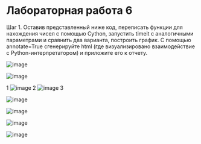 # Лабораторная работа 6
Шаг 1. Оставив представленный ниже код, переписать функции для нахождения чисел с помощью Cython, запустить timeit с аналогичными параметрами и сравнить два варианта, построить график. С помощью annotate=True сгенерируйте html (где визуализировано взаимодействие с Python-интерпретатором) и приложите его к отчету.

![image](https://github.com/user-attachments/assets/1d4ca0be-68e5-4103-a4b2-65dfe02759c4)

![image](https://github.com/user-attachments/assets/a7227971-37d5-46fb-8a72-c1ff41f528c7)





1
![image](https://github.com/user-attachments/assets/fc430bfd-e4c8-45e4-bb3e-accb3541809c)
2
![image](https://github.com/user-attachments/assets/74392a84-b094-4caa-acec-09ee903ca6d8)
3

![image](https://github.com/user-attachments/assets/8248616a-d8a2-4dcf-a50b-05a1f6531560)

![image](https://github.com/user-attachments/assets/74b942f2-cf1a-435c-8a74-ecff1d8dbee8)

![image](https://github.com/user-attachments/assets/27efd435-6eed-4ff5-bcc9-a0b86f2c7099)

![image](https://github.com/user-attachments/assets/1f19e559-fc7c-4665-8090-ee7e75a91dce)
